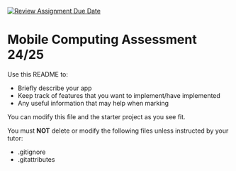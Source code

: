 [![Review Assignment Due Date](https://classroom.github.com/assets/deadline-readme-button-22041afd0340ce965d47ae6ef1cefeee28c7c493a6346c4f15d667ab976d596c.svg)](https://classroom.github.com/a/rNdN2Yn1)
# Mobile Computing Assessment 24/25

Use this README to:
- Briefly describe your app
- Keep track of features that you want to implement/have implemented
- Any useful information that may help when marking

You can modify this file and the starter project as you see fit.

You must **NOT** delete or modify the following files unless instructed by your tutor:
- .gitignore
- .gitattributes
